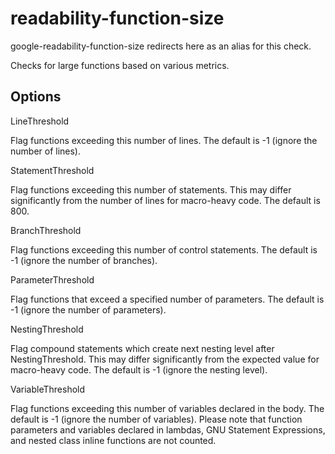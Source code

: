 # readability-function-size

<span class="title-ref">google-readability-function-size</span>
redirects here as an alias for this check.

Checks for large functions based on various metrics.

## Options

<div class="option">

LineThreshold

Flag functions exceeding this number of lines. The default is
<span class="title-ref">-1</span> (ignore the number of lines).

</div>

<div class="option">

StatementThreshold

Flag functions exceeding this number of statements. This may differ
significantly from the number of lines for macro-heavy code. The default
is <span class="title-ref">800</span>.

</div>

<div class="option">

BranchThreshold

Flag functions exceeding this number of control statements. The default
is <span class="title-ref">-1</span> (ignore the number of branches).

</div>

<div class="option">

ParameterThreshold

Flag functions that exceed a specified number of parameters. The default
is <span class="title-ref">-1</span> (ignore the number of parameters).

</div>

<div class="option">

NestingThreshold

Flag compound statements which create next nesting level after
<span class="title-ref">NestingThreshold</span>. This may differ
significantly from the expected value for macro-heavy code. The default
is <span class="title-ref">-1</span> (ignore the nesting level).

</div>

<div class="option">

VariableThreshold

Flag functions exceeding this number of variables declared in the body.
The default is <span class="title-ref">-1</span> (ignore the number of
variables). Please note that function parameters and variables declared
in lambdas, GNU Statement Expressions, and nested class inline functions
are not counted.

</div>
